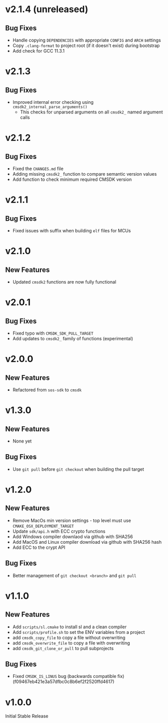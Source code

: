 # v2.1.4 (unreleased)

## Bug Fixes

- Handle copying `DEPENDENCIES` with appropriate `CONFIG` and `ARCH` settings
- Copy `.clang-format` to project root (if it doesn't exist) during bootstrap
- Add check for GCC 11.3.1

# v2.1.3

## Bug Fixes

- Improved internal error checking using `cmsdk2_internal_parse_arguments()`
  - This checks for unparsed arguments on all `cmsdk2_` named argument calls
  
# v2.1.2

## Bug Fixes

- Fixed the `CHANGES.md` file
- Adding missing `cmsdk2_` function to compare semantic version values
- Add function to check minimum required CMSDK version

# v2.1.1 

## Bug Fixes

- Fixed issues with suffix when building `elf` files for MCUs

# v2.1.0

## New Features

- Updated `cmsdk2` functions are now fully functional

# v2.0.1

## Bug Fixes

- Fixed typo with `CMSDK_SDK_PULL_TARGET`
- Add updates to `cmsdk2_` family of functions (experimental)

# v2.0.0

## New Features

- Refactored from `sos-sdk` to `cmsdk`

# v1.3.0

## New Features

- None yet

## Bug Fixes

- Use `git pull` before `git checkout` when building the pull target

# v1.2.0

## New Features

- Remove MacOs min version settings - top level must use `CMAKE_OSX_DEPLOYMENT_TARGET`
- Update `sdk/api.h` with ECC crypto functions
- Add Windows compiler downlaod via github with SHA256
- Add MacOS and Linux compiler download via github with SHA256 hash
- Add ECC to the crypt API

## Bug Fixes

- Better management of `git checkout <branch>` and `git pull`

# v1.1.0

## New Features

- Add `scripts/sl.cmake` to install sl and a clean compiler
- Add `scripts/profile.sh` to set the ENV variables from a project
- add `cmsdk_copy_file` to copy a file without overwriting
- add `cmsdk_overwrite_file` to copy a file with overwriting
- add `cmsdk_git_clone_or_pull` to pull subprojects

## Bug Fixes

- Fixed `CMSDK_IS_LINUS` bug (backwards compatible fix) (f09467eb421e3a57dfbc0c8b6ef2f2520ffd4617)

# v1.0.0

Initial Stable Release
